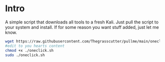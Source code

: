 # Intro
A simple script that downloads all tools to a fresh Kali. Just pull the script to your system and install.
If for some reason you want stuff added, just let me know.

```bash
wget https://raw.githubusercontent.com/Thegrasscutter/pullme/main/oneclick.sh
#edit to you hearts content
chmod +x ./oneclick.sh
sudo ./oneclick.sh
```
